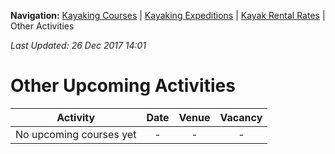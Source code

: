 **Navigation:** [Kayaking Courses](index) &#124; [Kayaking Expeditions](expedition) &#124; [Kayak Rental Rates](rental) &#124; Other Activities

_Last Updated: 26 Dec 2017 14:01_
# Other Upcoming Activities

Activity | Date | Venue | Vacancy
:---:|:---:|:---:|:---:
No upcoming courses yet|-|-|-

